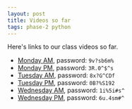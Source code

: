 ```yaml
---
layout: post
title: Videos so far
tags: phase-2 python
---
```


Here's links to our class videos so far.

* [Monday AM](https://us02web.zoom.us/rec/share/otBUNZTL0TNLQ4mX01zdGYgoT6a-eaa81nIY-PtZmEbXYWvETmcV4WeH_FaA5JSL), password: `9v?sb6m%`
* [Monday PM](https://us02web.zoom.us/rec/share/2P1zC6yt1j9JfdbXwmaHZ5cnHtS6aaa813MZq_tcxRz2VhF_o_jwQvMzUP_o2Mdu), password: `3R.0^$^s`
* [Tuesday AM](https://us02web.zoom.us/rec/share/19BtNvb_729ISM_qtGLaQPB_MZnreaa8gyRM_aZfmkszat1SC2f7Bx_ezD3ukPtp), password: `8x?G^CDf`
* [Tuesday PM](https://us02web.zoom.us/rec/share/vNJzCLHM-FxJS6Pf70CDCvYfHJ2maaa81SlPqPdYyEYONbKS-QA18ZkLZdBEyfvy), password: `0B?%S192`
* [Wednesday AM](https://us02web.zoom.us/rec/share/_ZRpNL_i83xIcp3C7RzzV7A6NI_Eeaa8hCkb__dbnk3t6aYYvRMpW4ONdEVtJ8W2), password: `1i%5i#s^`
* [Wednesday PM](https://us02web.zoom.us/rec/share/6P5uPayz0WVIBdLjskqFCqIbGInCeaa81XUZ8_VfmEs7YvonP8mfT2D1AcpCVtd4), password: `6u.4sm#^`

